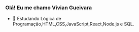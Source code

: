 ### Olá! Eu me chamo Vivian Gueivara


- 🌱 Estudando Lógica de Programação,HTML,CSS,JavaScript,React,Node.js e SQL.



